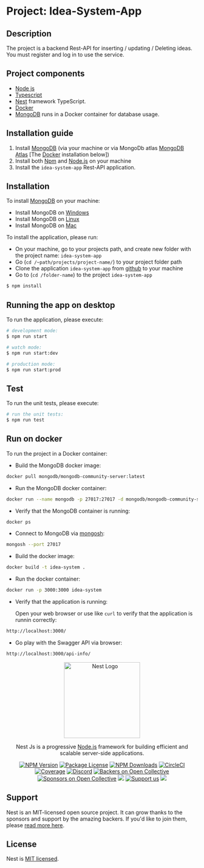 

# Project: Idea-System-App

## Description

The project is a backend Rest-API for inserting / updating / Deleting ideas.
You must register and log in to use the service.

## Project components
- [Node js](https://nodejs.org/)
- [Typescript](https://www.typescriptlang.org/)
- [Nest](https://github.com/nestjs/nest) framework TypeScript.
- [Docker](https://www.docker.com/)
- [MongoDB](https://www.mongodb.com/) runs in a Docker container for database usage.

## Installation guide

1. Install [MongoDB](https://www.mongodb.com/) (via your machine or via MongoDb atlas [MongoDB Atlas](https://www.mongodb.com/cloud/atlas/register) [The [Docker](https://www.docker.com/) installation below])
2. Install both [Npm](https://www.npmjs.com/) and [Node.js](https://nodejs.org/en/download/prebuilt-binaries) on your machine
3. Install the `idea-system-app` Rest-API application. 

## Installation

To install [MongoDB](https://www.mongodb.com/) on your machine:

- Install MongoDB on [Windows](https://www.mongodb.com/docs/manual/tutorial/install-mongodb-on-windows/)
- Install MongoDB on [Linux](https://www.mongodb.com/docs/manual/administration/install-on-linux/)
- Install MongoDB on [Mac](https://www.mongodb.com/docs/manual/tutorial/install-mongodb-on-os-x/)

To install the application, please run:

- On your machine, go to your projects path, and create new folder with the project name: `idea-system-app`
- Go (```cd /~path/projects/project-name/```) to your project folder path 
- Clone the application `idea-system-app` from [github](https://github.com/ehud91/idea-system.git) to your machine
- Go to (`cd /folder-name`) to the project `idea-system-app`

```bash
$ npm install
```

## Running the app on desktop

To run the application, please execute:

```bash
# development mode:
$ npm run start

# watch mode:
$ npm run start:dev

# production mode:
$ npm run start:prod
```

## Test

To run the unit tests, please execute:

```bash
# run the unit tests:
$ npm run test
```

## Run on docker

To run the project in a Docker container:

- Build the MongoDB docker image:

```bash
docker pull mongodb/mongodb-community-server:latest
```

- Run the MongoDB docker container:

```bash
docker run --name mongodb -p 27017:27017 -d mongodb/mongodb-community-server:latest
```

- Verify that the MongoDB container is running:

```bash
docker ps
```

- Connect to MongoDB via [mongosh](https://www.mongodb.com/docs/mongodb-shell/install/#supported-mongodb-versions):

```bash
mongosh --port 27017
```

- Build the docker image:

```bash
docker build -t idea-system .
```

- Run the docker container:

```bash
docker run -p 3000:3000 idea-system
```

- Verify that the application is running:

  Open your web browser or use like `curl` to verify that the application is runnin correctly:

```bash
http://localhost:3000/
```

- Go play with the Swagger API via browser: 


```bash
http://localhost:3000/api-info/
```



<p align="center">
  <a href="http://nestjs.com/" target="blank"><img src="https://nestjs.com/img/logo-small.svg" width="200" alt="Nest Logo" /></a>
</p>

[circleci-image]: https://img.shields.io/circleci/build/github/nestjs/nest/master?token=abc123def456
[circleci-url]: https://circleci.com/gh/nestjs/nest

  <p align="center">Nest Js is a progressive <a href="http://nodejs.org" target="_blank">Node.js</a> framework for building efficient and scalable server-side applications.</p>
    <p align="center">
<a href="https://www.npmjs.com/~nestjscore" target="_blank"><img src="https://img.shields.io/npm/v/@nestjs/core.svg" alt="NPM Version" /></a>
<a href="https://www.npmjs.com/~nestjscore" target="_blank"><img src="https://img.shields.io/npm/l/@nestjs/core.svg" alt="Package License" /></a>
<a href="https://www.npmjs.com/~nestjscore" target="_blank"><img src="https://img.shields.io/npm/dm/@nestjs/common.svg" alt="NPM Downloads" /></a>
<a href="https://circleci.com/gh/nestjs/nest" target="_blank"><img src="https://img.shields.io/circleci/build/github/nestjs/nest/master" alt="CircleCI" /></a>
<a href="https://coveralls.io/github/nestjs/nest?branch=master" target="_blank"><img src="https://coveralls.io/repos/github/nestjs/nest/badge.svg?branch=master#9" alt="Coverage" /></a>
<a href="https://discord.gg/G7Qnnhy" target="_blank"><img src="https://img.shields.io/badge/discord-online-brightgreen.svg" alt="Discord"/></a>
<a href="https://opencollective.com/nest#backer" target="_blank"><img src="https://opencollective.com/nest/backers/badge.svg" alt="Backers on Open Collective" /></a>
<a href="https://opencollective.com/nest#sponsor" target="_blank"><img src="https://opencollective.com/nest/sponsors/badge.svg" alt="Sponsors on Open Collective" /></a>
  <a href="https://paypal.me/kamilmysliwiec" target="_blank"><img src="https://img.shields.io/badge/Donate-PayPal-ff3f59.svg"/></a>
    <a href="https://opencollective.com/nest#sponsor"  target="_blank"><img src="https://img.shields.io/badge/Support%20us-Open%20Collective-41B883.svg" alt="Support us"></a>
  <a href="https://twitter.com/nestframework" target="_blank"><img src="https://img.shields.io/twitter/follow/nestframework.svg?style=social&label=Follow"></a>
</p>

## Support

Nest is an MIT-licensed open source project. It can grow thanks to the sponsors and support by the amazing backers. If you'd like to join them, please [read more here](https://docs.nestjs.com/support).

## License

Nest is [MIT licensed](LICENSE).

